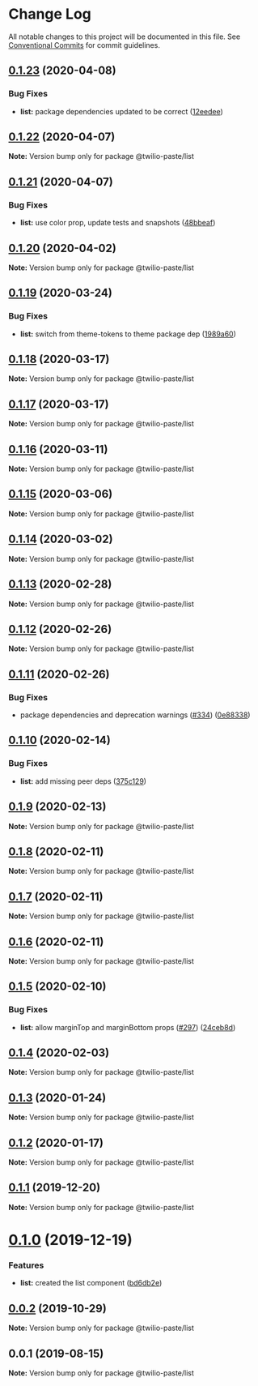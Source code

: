 # Change Log

All notable changes to this project will be documented in this file.
See [Conventional Commits](https://conventionalcommits.org) for commit guidelines.

## [0.1.23](https://github.com/twilio-labs/paste/compare/@twilio-paste/list@0.1.22...@twilio-paste/list@0.1.23) (2020-04-08)


### Bug Fixes

* **list:** package dependencies updated to be correct ([12eedee](https://github.com/twilio-labs/paste/commit/12eedeecbced943d97b56b50f72266f1442f2acb))





## [0.1.22](https://github.com/twilio-labs/paste/compare/@twilio-paste/list@0.1.21...@twilio-paste/list@0.1.22) (2020-04-07)

**Note:** Version bump only for package @twilio-paste/list





## [0.1.21](https://github.com/twilio-labs/paste/compare/@twilio-paste/list@0.1.20...@twilio-paste/list@0.1.21) (2020-04-07)


### Bug Fixes

* **list:** use color prop, update tests and snapshots ([48bbeaf](https://github.com/twilio-labs/paste/commit/48bbeaf42cb81921b67f2747596c587731779e83))





## [0.1.20](https://github.com/twilio-labs/paste/compare/@twilio-paste/list@0.1.19...@twilio-paste/list@0.1.20) (2020-04-02)

**Note:** Version bump only for package @twilio-paste/list





## [0.1.19](https://github.com/twilio-labs/paste/compare/@twilio-paste/list@0.1.18...@twilio-paste/list@0.1.19) (2020-03-24)


### Bug Fixes

* **list:** switch from theme-tokens to theme package dep ([1989a60](https://github.com/twilio-labs/paste/commit/1989a60c229efb4d4826b47235a088083d181697))





## [0.1.18](https://github.com/twilio-labs/paste/compare/@twilio-paste/list@0.1.17...@twilio-paste/list@0.1.18) (2020-03-17)

**Note:** Version bump only for package @twilio-paste/list





## [0.1.17](https://github.com/twilio-labs/paste/compare/@twilio-paste/list@0.1.16...@twilio-paste/list@0.1.17) (2020-03-17)

**Note:** Version bump only for package @twilio-paste/list





## [0.1.16](https://github.com/twilio-labs/paste/compare/@twilio-paste/list@0.1.15...@twilio-paste/list@0.1.16) (2020-03-11)

**Note:** Version bump only for package @twilio-paste/list





## [0.1.15](https://github.com/twilio-labs/paste/compare/@twilio-paste/list@0.1.14...@twilio-paste/list@0.1.15) (2020-03-06)

**Note:** Version bump only for package @twilio-paste/list





## [0.1.14](https://github.com/twilio-labs/paste/compare/@twilio-paste/list@0.1.13...@twilio-paste/list@0.1.14) (2020-03-02)

**Note:** Version bump only for package @twilio-paste/list





## [0.1.13](https://github.com/twilio-labs/paste/compare/@twilio-paste/list@0.1.12...@twilio-paste/list@0.1.13) (2020-02-28)

**Note:** Version bump only for package @twilio-paste/list





## [0.1.12](https://github.com/twilio-labs/paste/compare/@twilio-paste/list@0.1.11...@twilio-paste/list@0.1.12) (2020-02-26)

**Note:** Version bump only for package @twilio-paste/list





## [0.1.11](https://github.com/twilio-labs/paste/compare/@twilio-paste/list@0.1.10...@twilio-paste/list@0.1.11) (2020-02-26)


### Bug Fixes

* package dependencies and deprecation warnings ([#334](https://github.com/twilio-labs/paste/issues/334)) ([0e88338](https://github.com/twilio-labs/paste/commit/0e88338511e6835a79eb0a9cea8d5b3a1cdf0a88))





## [0.1.10](https://github.com/twilio-labs/paste/compare/@twilio-paste/list@0.1.9...@twilio-paste/list@0.1.10) (2020-02-14)


### Bug Fixes

* **list:** add missing peer deps ([375c129](https://github.com/twilio-labs/paste/commit/375c12968f895880199fe9454cc28676816e3ee3))





## [0.1.9](https://github.com/twilio-labs/paste/compare/@twilio-paste/list@0.1.8...@twilio-paste/list@0.1.9) (2020-02-13)

**Note:** Version bump only for package @twilio-paste/list





## [0.1.8](https://github.com/twilio-labs/paste/compare/@twilio-paste/list@0.1.7...@twilio-paste/list@0.1.8) (2020-02-11)

**Note:** Version bump only for package @twilio-paste/list





## [0.1.7](https://github.com/twilio-labs/paste/compare/@twilio-paste/list@0.1.6...@twilio-paste/list@0.1.7) (2020-02-11)

**Note:** Version bump only for package @twilio-paste/list





## [0.1.6](https://github.com/twilio-labs/paste/compare/@twilio-paste/list@0.1.5...@twilio-paste/list@0.1.6) (2020-02-11)

**Note:** Version bump only for package @twilio-paste/list





## [0.1.5](https://github.com/twilio-labs/paste/compare/@twilio-paste/list@0.1.4...@twilio-paste/list@0.1.5) (2020-02-10)


### Bug Fixes

* **list:** allow marginTop and marginBottom props ([#297](https://github.com/twilio-labs/paste/issues/297)) ([24ceb8d](https://github.com/twilio-labs/paste/commit/24ceb8d0b671aeb4df446a6bd5cf17695fa07dc9))





## [0.1.4](https://github.com/twilio-labs/paste/compare/@twilio-paste/list@0.1.3...@twilio-paste/list@0.1.4) (2020-02-03)

**Note:** Version bump only for package @twilio-paste/list





## [0.1.3](https://github.com/twilio-labs/paste/compare/@twilio-paste/list@0.1.2...@twilio-paste/list@0.1.3) (2020-01-24)

**Note:** Version bump only for package @twilio-paste/list





## [0.1.2](https://github.com/twilio-labs/paste/compare/@twilio-paste/list@0.1.1...@twilio-paste/list@0.1.2) (2020-01-17)

**Note:** Version bump only for package @twilio-paste/list





## [0.1.1](https://github.com/twilio-labs/paste/compare/@twilio-paste/list@0.1.0...@twilio-paste/list@0.1.1) (2019-12-20)

**Note:** Version bump only for package @twilio-paste/list





# [0.1.0](https://github.com/twilio-labs/paste/compare/@twilio-paste/list@0.0.2...@twilio-paste/list@0.1.0) (2019-12-19)


### Features

* **list:** created the list component ([bd6db2e](https://github.com/twilio-labs/paste/commit/bd6db2e7de6a72fda8d42455f12623ca51440e27))





## [0.0.2](https://github.com/twilio-labs/paste/compare/@twilio-paste/list@0.0.1...@twilio-paste/list@0.0.2) (2019-10-29)

**Note:** Version bump only for package @twilio-paste/list





## 0.0.1 (2019-08-15)

**Note:** Version bump only for package @twilio-paste/list
